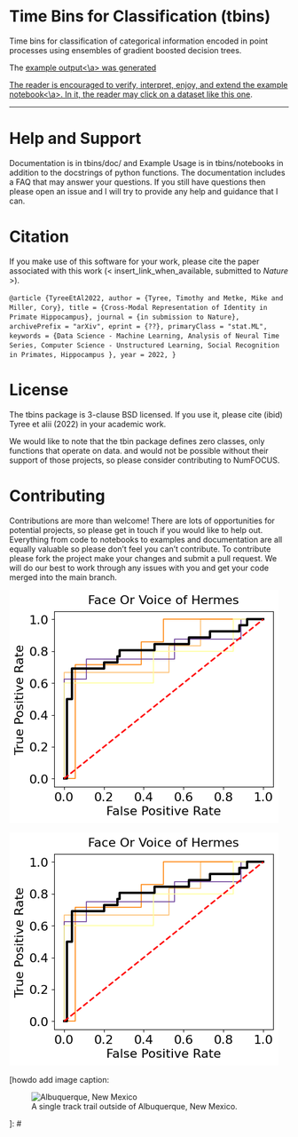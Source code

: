 
# Time Bins for Classification (tbins)

Time bins for classification of categorical information encoded in point processes using ensembles of gradient boosted decision trees.

[This is a comment that will be hidden. Hurray for Science!]: #

The <a href="https://www.markdownguide.org" target="_blank">example output<\a> was generated

The reader is encouraged to verify, interpret, enjoy, and extend the
<a href="https://github.com/timtyree/tbins/notebooks/1.\ decoding_individual_identity.ipynb" target="_blank">example notebook<\a>.  In it, the reader may click on a dataset
<a href="https://www.markdownguide.org" target="_blank">like this one</a>.

---

# Help and Support
Documentation is in tbins/doc/ and Example Usage is in tbins/notebooks in addition to the docstrings of python functions.
The documentation includes a FAQ that may answer your questions.
If you still have questions then please open an issue and I will try to provide any help and guidance that I can.

# Citation
If you make use of this software for your work, please cite the paper associated with this work (< insert_link_when_available, submitted to _Nature_ >).

  `
  @article {TyreeEtAl2022,
      author = {Tyree, Timothy and Metke, Mike and Miller, Cory},
      title = {Cross-Modal Representation of Identity in Primate Hippocampus},
      journal = {in submission to Nature},
      archivePrefix = "arXiv",
      eprint = {??},
      primaryClass = "stat.ML",
      keywords = {Data Science - Machine Learning,
                  Analysis of Neural Time Series,
                  Computer Science - Unstructured Learning,
                  Social Recognition in Primates,
                  Hippocampus
                  },
      year = 2022,
      }
  `

# License
The tbins package is 3-clause BSD licensed.  If you use it, please cite (ibid) Tyree et alii (2022) in your academic work.

We would like to note that the tbin package defines zero classes, only functions that operate on data.
and would not be possible without their support of those projects, so please consider contributing to NumFOCUS.

# Contributing
Contributions are more than welcome! There are lots of opportunities for potential projects, so please get in touch if you would like to help out. Everything from code to notebooks to examples and documentation are all equally valuable so please don’t feel you can’t contribute. To contribute please fork the project make your changes and submit a pull request. We will do our best to work through any issues with you and get your code merged into the main branch.

![Generated in tbins/notebooks/](/fig/token_roc.png)

![Generated in tbins/notebooks/](/fig/token_roc.png "Hades observing her sister, Hermes (from tbins/notebooks)")

[howdo change image size: <img src="image.png" width="200" height="100">]: #

[howdo add image caption: <figure>
    <img src="/assets/images/albuquerque.jpg"
         alt="Albuquerque, New Mexico">
    <figcaption>A single track trail outside of Albuquerque, New Mexico.</figcaption>
</figure>]: #
